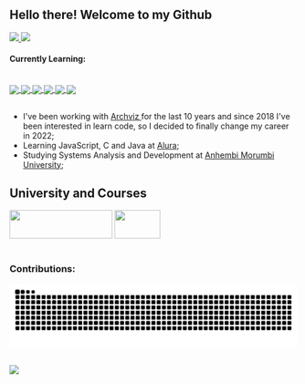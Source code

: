 ## Hello there! Welcome to my Github

<div>
 <a href="https://github.com/cguiama">
  <img height="180em" src="https://github-readme-stats.vercel.app/api?username=cguiama&show_icons=true&theme=apprentice&include_all_commits=true&count_private=true"/>
  <img height="180em" src="https://github-readme-stats.vercel.app/api/top-langs/?username=cguiama&layout=compact&langs_count=7&theme=apprentice"/>
</div>
 </a>
 <h4>Currently Learning:</h4>
 <a href="https://github.com/cguiama">
<div style="display: inline_block"><br>
 <img src="https://cdn.jsdelivr.net/gh/devicons/devicon/icons/linux/linux-original.svg" height="30" img align="center" />
 <img src="https://cdn.jsdelivr.net/gh/devicons/devicon/icons/git/git-original.svg" height="30" img align="center" />
 <img src="https://cdn.jsdelivr.net/gh/devicons/devicon/icons/c/c-plain.svg" height="30" img align="center" />
 <img src="https://cdn.jsdelivr.net/gh/devicons/devicon/icons/html5/html5-plain-wordmark.svg" height="30" img align="center" />
 <img src="https://cdn.jsdelivr.net/gh/devicons/devicon/icons/javascript/javascript-original.svg" height="30" img align="center" /> 
 <img src="https://cdn.jsdelivr.net/gh/devicons/devicon/icons/java/java-plain.svg" height="30" img align="center" />
 </div>
</a>

 ##
 
- I've been working with <a href="https://www.behance.net/inside3d" target="_blank"> Archviz </a> for the last 10 years and since 2018 I've been interested in learn code, so I decided to finally change my career in 2022;
- Learning JavaScript, C and Java at <a href="https://www.alura.com.br/" target="_blank">Alura</a>;
- Studying Systems Analysis and Development at <a href="https://loja.anhembionline.com.br/graduacao/analise-e-desenvolvimento-de-sistemas-tecnologia-ead" target="_blank">Anhembi Morumbi University</a>;

## University and Courses

<div>
<a href="https://portal.anhembi.br" target="_blank"><img src="https://loja.anhembionline.com.br/media/logo/stores/7/ANHEMBI.png" width="180" height="50" /></a>      <a href="https://www.alura.com.br/" target="_blank"><img src="https://i.pinimg.com/originals/49/72/6e/49726e65f6b35c2e8e366a16c0734fb7.png" width="80" height="50" target="_blank"></a>
</br></br>
<h3> Contributions: </h3>


  ![github contribution grid snake animation](https://raw.githubusercontent.com/cguiama/cguiama/output/github-contribution-grid-snake.svg)

 ##
<a href="https://www.linkedin.com/in/guilherme-castro-dev/" target="blank">
<img width="30px" src="https://cdn.jsdelivr.net/gh/devicons/devicon/icons/linkedin/linkedin-original.svg" />
</a>
